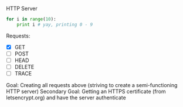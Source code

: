 HTTP Server
```python
for i in range(10):
    print i # yay, printing 0 - 9
```
Requests:
- [x] GET
- [ ] POST
- [ ] HEAD
- [ ] DELETE
- [ ] TRACE

Goal:
Creating all requests above (striving to create a semi-functioning HTTP server)
Secondary Goal:
Getting an HTTPS certificate (from letsencrypt.org) and have the server authenticate
